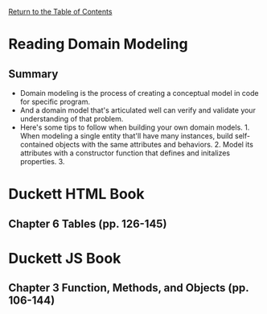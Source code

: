 [Return to the Table of Contents](README.md)

# Reading Domain Modeling
  ## Summary
   - Domain modeling is the process of creating a conceptual model in code for specific program.
   - And a domain model that's articulated well can verify and validate your understanding of that problem.
   - Here's some tips to follow when building your own domain models.
    1. When modeling a single entity that'll have many instances, build self-contained objects with the same attributes and behaviors.
    2. Model its attributes with a constructor function that defines and initalizes properties.
    3. 


# Duckett HTML Book
  ## Chapter 6 Tables (pp. 126-145)

# Duckett JS Book
  ## Chapter 3 Function, Methods, and Objects (pp. 106-144)